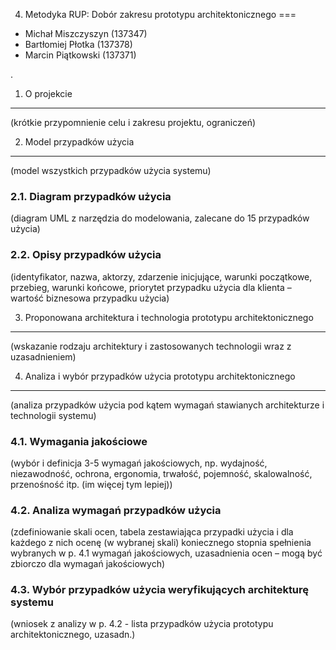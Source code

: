 4. Metodyka RUP: Dobór zakresu prototypu architektonicznego
===


* Michał Miszczyszyn (137347)
* Bartłomiej Płotka (137378)
* Marcin Piątkowski (137371)

.

1. O projekcie
---
(krótkie przypomnienie celu i zakresu projektu, ograniczeń)

2. Model przypadków użycia
---
(model wszystkich przypadków użycia systemu)

### 2.1. Diagram przypadków użycia
(diagram UML z narzędzia do modelowania, zalecane do 15 przypadków użycia)

### 2.2. Opisy przypadków użycia
(identyfikator, nazwa, aktorzy, zdarzenie inicjujące, warunki początkowe, przebieg, warunki
końcowe, priorytet przypadku użycia dla klienta – wartość biznesowa przypadku użycia)

3. Proponowana architektura i technologia prototypu architektonicznego
---
(wskazanie rodzaju architektury i zastosowanych technologii wraz z uzasadnieniem)

4. Analiza i wybór przypadków użycia prototypu architektonicznego
---
(analiza przypadków użycia pod kątem wymagań stawianych architekturze i technologii systemu)

### 4.1. Wymagania jakościowe
(wybór i definicja 3-5 wymagań jakościowych, np. wydajność, niezawodność, ochrona,
ergonomia, trwałość, pojemność, skalowalność, przenośność itp. (im więcej tym lepiej))

### 4.2. Analiza wymagań przypadków użycia
(zdefiniowanie skali ocen, tabela zestawiająca przypadki użycia i dla każdego z nich ocenę
(w wybranej skali) koniecznego stopnia spełnienia wybranych w p. 4.1 wymagań
jakościowych, uzasadnienia ocen – mogą być zbiorczo dla wymagań jakościowych)

### 4.3. Wybór przypadków użycia weryfikujących architekturę systemu
(wniosek z analizy w p. 4.2 - lista przypadków użycia prototypu architektonicznego, uzasadn.)
